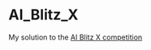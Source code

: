 # AI_Blitz_X
My solution to the [AI Blitz X competition](https://www.aicrowd.com/challenges/ai-blitz-x)
